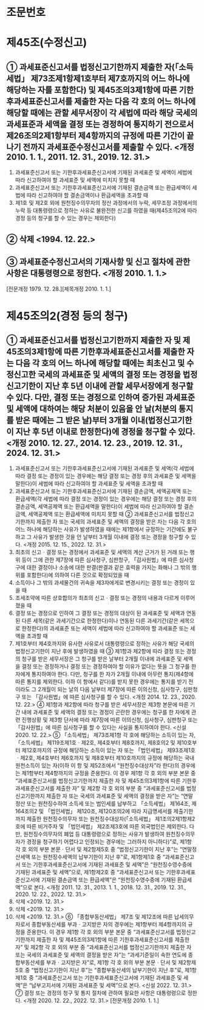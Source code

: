 # 조문번호
## 






# 제45조(수정신고) 
## ① 과세표준신고서를 법정신고기한까지 제출한 자(「소득세법」 제73조제1항제1호부터 제7호까지의 어느 하나에 해당하는 자를 포함한다) 및 제45조의3제1항에 따른 기한후과세표준신고서를 제출한 자는 다음 각 호의 어느 하나에 해당할 때에는 관할 세무서장이 각 세법에 따라 해당 국세의 과세표준과 세액을 결정 또는 경정하여 통지하기 전으로서 제26조의2제1항부터 제4항까지의 규정에 따른 기간이 끝나기 전까지 과세표준수정신고서를 제출할 수 있다. <개정 2010. 1. 1., 2011. 12. 31., 2019. 12. 31.>
  1. 과세표준신고서 또는 기한후과세표준신고서에 기재된 과세표준 및 세액이 세법에 따라 신고하여야 할 과세표준 및 세액에 미치지 못할 때
  2. 과세표준신고서 또는 기한후과세표준신고서에 기재된 결손금액 또는 환급세액이 세법에 따라 신고하여야 할 결손금액이나 환급세액을 초과할 때
  3. 제1호 및 제2호 외에 원천징수의무자의 정산 과정에서의 누락, 세무조정 과정에서의 누락 등 대통령령으로 정하는 사유로 불완전한 신고를 하였을 때(제45조의2에 따라 경정 등의 청구를 할 수 있는 경우는 제외한다)
  ## ② 삭제 <1994. 12. 22.>
  ## ③ 과세표준수정신고서의 기재사항 및 신고 절차에 관한 사항은 대통령령으로 정한다. <개정 2010. 1. 1.>
  [전문개정 1979. 12. 28.][제목개정 2010. 1. 1.]

# 제45조의2(경정 등의 청구) 
## ① 과세표준신고서를 법정신고기한까지 제출한 자 및 제45조의3제1항에 따른 기한후과세표준신고서를 제출한 자는 다음 각 호의 어느 하나에 해당할 때에는 최초신고 및 수정신고한 국세의 과세표준 및 세액의 결정 또는 경정을 법정신고기한이 지난 후 5년 이내에 관할 세무서장에게 청구할 수 있다. 다만, 결정 또는 경정으로 인하여 증가된 과세표준 및 세액에 대하여는 해당 처분이 있음을 안 날(처분의 통지를 받은 때에는 그 받은 날)부터 3개월 이내(법정신고기한이 지난 후 5년 이내로 한정한다)에 경정을 청구할 수 있다. <개정 2010. 12. 27., 2014. 12. 23., 2019. 12. 31., 2024. 12. 31.>
  1. 과세표준신고서 또는 기한후과세표준신고서에 기재된 과세표준 및 세액(각 세법에 따라 결정 또는 경정이 있는 경우에는 해당 결정 또는 경정 후의 과세표준 및 세액을 말한다)이 세법에 따라 신고하여야 할 과세표준 및 세액을 초과할 때
  2. 과세표준신고서 또는 기한후과세표준신고서에 기재된 결손금액, 세액공제액 또는 환급세액(각 세법에 따라 결정 또는 경정이 있는 경우에는 해당 결정 또는 경정 후의 결손금액, 세액공제액 또는 환급세액을 말한다)이 세법에 따라 신고하여야 할 결손금액, 세액공제액 또는 환급세액에 미치지 못할 때
  ② 과세표준신고서를 법정신고기한까지 제출한 자 또는 국세의 과세표준 및 세액의 결정을 받은 자는 다음 각 호의 어느 하나에 해당하는 사유가 발생하였을 때에는 제1항에서 규정하는 기간에도 불구하고 그 사유가 발생한 것을 안 날부터 3개월 이내에 결정 또는 경정을 청구할 수 있다. <개정 2015. 12. 15., 2022. 12. 31.>
  1. 최초의 신고ㆍ결정 또는 경정에서 과세표준 및 세액의 계산 근거가 된 거래 또는 행위 등이 그에 관한 제7장에 따른 심사청구, 심판청구, 「감사원법」에 따른 심사청구에 대한 결정이나 소송에 대한 판결(판결과 같은 효력을 가지는 화해나 그 밖의 행위를 포함한다)에 의하여 다른 것으로 확정되었을 때
  2. 소득이나 그 밖의 과세물건의 귀속을 제3자에게로 변경시키는 결정 또는 경정이 있을 때
  3. 조세조약에 따른 상호합의가 최초의 신고ㆍ결정 또는 경정의 내용과 다르게 이루어졌을 때
  4. 결정 또는 경정으로 인하여 그 결정 또는 경정의 대상이 된 과세표준 및 세액과 연동된 다른 세목(같은 과세기간으로 한정한다)이나 연동된 다른 과세기간(같은 세목으로 한정한다)의 과세표준 또는 세액이 세법에 따라 신고하여야 할 과세표준 또는 세액을 초과할 때
  5. 제1호부터 제4호까지와 유사한 사유로서 대통령령으로 정하는 사유가 해당 국세의 법정신고기한이 지난 후에 발생하였을 때
  ③ 제1항과 제2항에 따라 결정 또는 경정의 청구를 받은 세무서장은 그 청구를 받은 날부터 2개월 이내에 과세표준 및 세액을 결정 또는 경정하거나 결정 또는 경정하여야 할 이유가 없다는 뜻을 그 청구를 한 자에게 통지하여야 한다. 다만, 청구를 한 자가 2개월 이내에 아무런 통지(제4항에 따른 통지를 제외한다. 이하 이 항에서 같다)를 받지 못한 경우에는 통지를 받기 전이라도 그 2개월이 되는 날의 다음 날부터 제7장에 따른 이의신청, 심사청구, 심판청구 또는 「감사원법」에 따른 심사청구를 할 수 있다. <개정 2014. 12. 23., 2020. 12. 22.>
  ④ 제1항과 제2항에 따라 청구를 받은 세무서장은 제3항 본문에 따른 기간 내에 과세표준 및 세액의 결정 또는 경정이 곤란한 경우에는 청구를 한 자에게 관련 진행상황 및 제3항 단서에 따라 제7장에 따른 이의신청, 심사청구, 심판청구 또는 「감사원법」에 따른 심사청구를 할 수 있다는 사실을 통지하여야 한다. <신설 2020. 12. 22.>
  ⑤ 「소득세법」 제73조제1항 각 호에 해당하는 소득이 있는 자, 「소득세법」 제119조제1호ㆍ제2호, 제4호부터 제8호까지, 제8호의2 및 제10호부터 제12호까지의 규정에 해당하는 소득이 있는 자 또는 「법인세법」 제93조제1호ㆍ제2호, 제4호부터 제6호까지 및 제8호부터 제10호까지의 규정에 해당하는 국내 원천소득이 있는 자(이하 이 항 및 제52조에서 “원천징수대상자”라 한다)의 경우에는 제1항부터 제4항까지의 규정을 준용한다. 이 경우 제1항 각 호 외의 부분 본문 중 “과세표준신고서를 법정신고기한까지 제출한 자 및 제45조의3제1항에 따른 기한후과세표준신고서를 제출한 자” 및 제2항 각 호 외의 부분 중 “과세표준신고서를 법정신고기한까지 제출한 자 또는 국세의 과세표준 및 세액의 결정을 받은 자”는 “연말정산 또는 원천징수하여 소득세 또는 법인세를 납부하고 「소득세법」 제164조, 제164조의2 및 「법인세법」 제120조, 제120조의2에 따라 지급명세서를 제출기한까지 제출한 원천징수의무자 또는 원천징수대상자(「소득세법」 제1조의2제1항제2호에 따른 비거주자 및 「법인세법」 제2조제3호에 따른 외국법인은 제외한다. 다만, 원천징수의무자의 폐업 등 대통령령으로 정하는 사유가 발생하여 원천징수의무자가 경정을 청구하기 어렵다고 인정되는 경우에는 그러하지 아니하다)”로, 제1항 각 호 외의 부분 본문ㆍ단서 및 제2항제5호 중 “법정신고기한이 지난 후”는 “연말정산세액 또는 원천징수세액의 납부기한이 지난 후”로, 제1항제1호 중 “과세표준신고서 또는 기한후과세표준신고서에 기재된 과세표준 및 세액”은 “원천징수영수증에 기재된 과세표준 및 세액”으로, 제1항제2호 중 “과세표준신고서 또는 기한후과세표준신고서에 기재된 결손금액 또는 환급세액”은 “원천징수영수증에 기재된 환급세액”으로 본다. <개정 2011. 12. 31., 2013. 1. 1., 2018. 12. 31., 2019. 12. 31., 2020. 12. 22., 2022. 12. 31.>
  1. 삭제 <2019. 12. 31.>
  2. 삭제 <2019. 12. 31.>
  3. 삭제 <2019. 12. 31.>
  ⑥ 「종합부동산세법」 제7조 및 제12조에 따른 납세의무자로서 종합부동산세를 부과ㆍ고지받은 자의 경우에는 제1항부터 제4항까지의 규정을 준용한다. 이 경우 제1항 각 호 외의 부분 본문 중 “과세표준신고서를 법정신고기한까지 제출한 자 및 제45조의3제1항에 따른 기한후과세표준신고서를 제출한 자” 및 제2항 각 호 외의 부분 중 “과세표준신고서를 법정신고기한까지 제출한 자 또는 국세의 과세표준 및 세액의 결정을 받은 자”는 “과세기준일이 속한 연도에 종합부동산세를 부과ㆍ고지받은 자”로, 제1항 각 호 외의 부분 본문ㆍ단서 및 제2항제5호 중 “법정신고기한이 지난 후”는 “종합부동산세의 납부기한이 지난 후”로, 제1항제1호 중 “과세표준신고서 또는 기한후과세표준신고서에 기재된 과세표준 및 세액”은 “납부고지서에 기재된 과세표준 및 세액”으로 본다. <신설 2022. 12. 31.>
  ⑦ 결정 또는 경정의 청구 및 통지 절차에 관하여 필요한 사항은 대통령령으로 정한다. <개정 2020. 12. 22., 2022. 12. 31.>
  [전문개정 2010. 1. 1.]